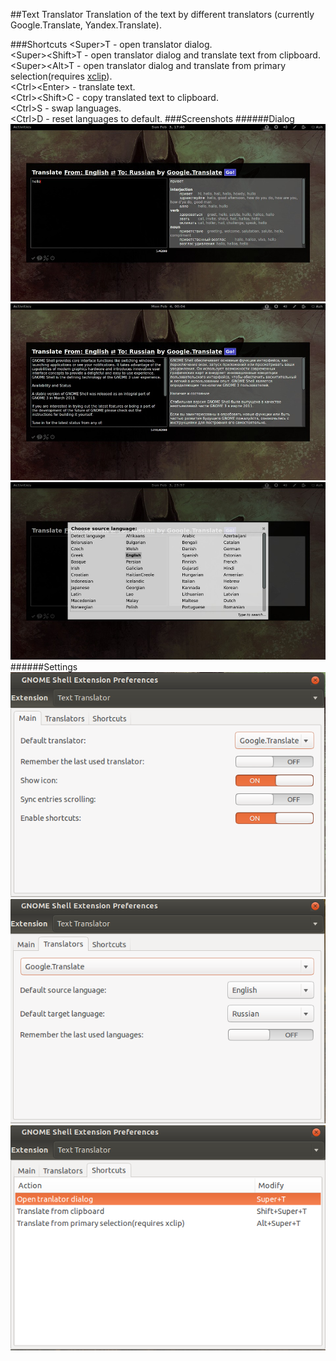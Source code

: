 ##Text Translator
Translation of the text by different translators (currently Google.Translate, Yandex.Translate).

###Shortcuts
&lt;Super&gt;T - open translator dialog.  
&lt;Super&gt;&lt;Shift&gt;T - open translator dialog and translate text from clipboard.  
&lt;Super>&lt;Alt&gt;T - open translator dialog and translate from primary selection(requires [xclip](http://xclip.sourceforge.net/)).  
&lt;Ctrl&gt;&lt;Enter&gt; - translate text.  
&lt;Ctrl&gt;&lt;Shift&gt;C - copy translated text to clipboard.  
&lt;Ctrl&gt;S - swap languages.  
&lt;Ctrl&gt;D - reset languages to default.
###Screenshots
######Dialog
![Translator](/screenshots/1.jpg)
![Translator 2](/screenshots/2.jpg)
![Language chooser](/screenshots/3.jpg)
######Settings
![Main settings](/screenshots/4.png)
![Translators settings](/screenshots/5.png)
![Keybindings](/screenshots/6.png)